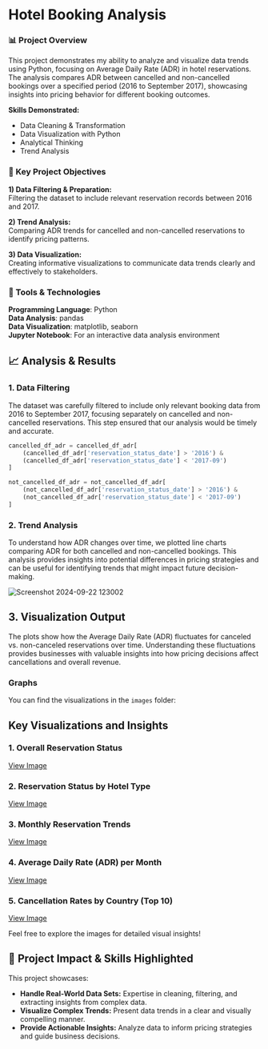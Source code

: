 # Hotel Booking Analysis
### 📊 Project Overview
This project demonstrates my ability to analyze and visualize data trends using Python, focusing on Average Daily Rate (ADR) in hotel reservations. The analysis compares ADR between cancelled and non-cancelled bookings over a specified period (2016 to September 2017), showcasing insights into pricing behavior for different booking outcomes.

**Skills Demonstrated:**

- Data Cleaning & Transformation
- Data Visualization with Python
- Analytical Thinking
- Trend Analysis

  
### 🧩 Key Project Objectives

**1) Data Filtering & Preparation:**  
Filtering the dataset to include relevant reservation records between 2016 and 2017.

**2) Trend Analysis:**  
Comparing ADR trends for cancelled and non-cancelled reservations to identify pricing patterns.

**3) Data Visualization:**  
Creating informative visualizations to communicate data trends clearly and effectively to stakeholders.

### 🚀 Tools & Technologies

**Programming Language**: Python  
**Data Analysis**: pandas  
**Data Visualization**: matplotlib, seaborn  
**Jupyter Notebook**: For an interactive data analysis environment

## 📈 **Analysis & Results**

### 1. **Data Filtering**
The dataset was carefully filtered to include only relevant booking data from 2016 to September 2017, focusing separately on cancelled and non-cancelled reservations. This step ensured that our analysis would be timely and accurate.

```python
cancelled_df_adr = cancelled_df_adr[
    (cancelled_df_adr['reservation_status_date'] > '2016') &
    (cancelled_df_adr['reservation_status_date'] < '2017-09')
]

not_cancelled_df_adr = not_cancelled_df_adr[
    (not_cancelled_df_adr['reservation_status_date'] > '2016') &
    (not_cancelled_df_adr['reservation_status_date'] < '2017-09')
]
```
### 2. **Trend Analysis**
To understand how ADR changes over time, we plotted line charts comparing ADR for both cancelled and non-cancelled bookings. This analysis provides insights into potential differences in pricing strategies and can be useful for identifying trends that might impact future decision-making.

![Screenshot 2024-09-22 123002](https://github.com/user-attachments/assets/0204dec6-0bcb-4bba-9005-54214d43a915)

## 3. Visualization Output

The plots show how the Average Daily Rate (ADR) fluctuates for canceled vs. non-canceled reservations over time. Understanding these fluctuations provides businesses with valuable insights into how pricing decisions affect cancellations and overall revenue.

### Graphs
You can find the visualizations in the `images` folder:

## Key Visualizations and Insights

### 1. Overall Reservation Status
[View Image](images/Overall_Reservation_Status.png)

### 2. Reservation Status by Hotel Type
[View Image](images/Reservation_Status_by_Hotel_Type.png)

### 3. Monthly Reservation Trends
[View Image](images/Monthly_Reservation_Trends.png)

### 4. Average Daily Rate (ADR) per Month
[View Image](images/ADR_per_Month.png)

### 5. Cancellation Rates by Country (Top 10)
[View Image](images/Cancellation%20rate%20in%20countries.png)

Feel free to explore the images for detailed visual insights!


## 🌟 Project Impact & Skills Highlighted

This project showcases:

- **Handle Real-World Data Sets:** Expertise in cleaning, filtering, and extracting insights from complex data.
- **Visualize Complex Trends:** Present data trends in a clear and visually compelling manner.
- **Provide Actionable Insights:** Analyze data to inform pricing strategies and guide business decisions.
